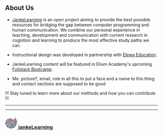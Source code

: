 ## About Us

* [JankeLearning](https://jankelearning.github.io) is an open project aiming to provide the best possible resources for bridging the gap between computer programming and human communication. We combine our personal experience in teaching, development and communication with current research in cognition and learning to produce the most effective study paths we can.  

* Instructional design was developed in partnership with [Elewa Education](http://elewa.education).

* JankeLearning content will be featured in Elium Academy's upcoming [Fullstack Bootcamp](http://elium.academy/fullstack).

* Me.  picture?, email, role in all this
	to put a face and a name to this thing
	and contact sections are supposed to be good

!!! Stay tuned to learn more about our methods and how you can contribute !!!

___
___
### [<img src="./img/JL_clean.png" width="40" height="40" />  jankeLearning](https://github.com/jankeLearning)